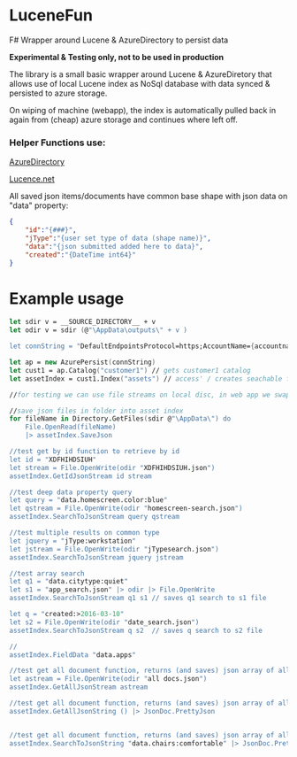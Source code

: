# LuceneFun
F# Wrapper around Lucene &amp; AzureDirectory to persist data

**Experimental & Testing only, not to be used in production**

The library is a small basic wrapper around Lucene & AzureDiretory that allows use of local Lucene index as NoSql database with data synced & persisted to azure storage. 

On wiping of machine (webapp), the index is automatically pulled back in again from (cheap) azure storage and continues where left off.

### Helper Functions use:

[AzureDirectory](https://github.com/azure-contrib/AzureDirectory)

[Lucence.net](https://lucenenet.apache.org/)

All saved json items/documents have common base shape with json data on "data" property:

```json
{
    "id":"{###}",
    "jType":"{user set type of data (shape name)}",
    "data":"{json submitted added here to data}",
    "created":"{DateTime int64}"
}
```

# Example usage

```fsharp
let sdir v = __SOURCE_DIRECTORY__ + v
let odir v = sdir (@"\AppData\outputs\" + v )

let connString = "DefaultEndpointsProtocol=https;AccountName={accountname};AccountKey={accountkey};BlobEndpoint=https://{accountname}.blob.core.windows.net/;TableEndpoint=https://{accountname}.table.core.windows.net/;QueueEndpoint=https://{accountname}.queue.core.windows.net/;FileEndpoint=https://{accountname}.file.core.windows.net/"

let ap = new AzurePersist(connString)
let cust1 = ap.Catalog("customer1") // gets customer1 catalog
let assetIndex = cust1.Index("assets") // access' / creates seachable flexible document store

//for testing we can use file streams on local disc, in web app we swap with request/response body stream

//save json files in folder into asset index
for fileName in Directory.GetFiles(sdir @"\AppData\") do
    File.OpenRead(fileName)
    |> assetIndex.SaveJson

//test get by id function to retrieve by id
let id = "XDFHIHDSIUH"
let stream = File.OpenWrite(odir "XDFHIHDSIUH.json")
assetIndex.GetIdJsonStream id stream

//test deep data property query
let query = "data.homescreen.color:blue"
let qstream = File.OpenWrite(odir "homescreen-search.json")
assetIndex.SearchToJsonStream query qstream

//test multiple results on common type
let jquery = "jType:workstation"
let jstream = File.OpenWrite(odir "jTypesearch.json")
assetIndex.SearchToJsonStream jquery jstream

//test array search 
let q1 = "data.citytype:quiet"
let s1 = "app_search.json" |> odir |> File.OpenWrite
assetIndex.SearchToJsonStream q1 s1 // saves q1 search to s1 file

let q = "created:>2016-03-10"
let s2 = File.OpenWrite(odir "date_search.json")
assetIndex.SearchToJsonStream q s2  // saves q search to s2 file

//
assetIndex.FieldData "data.apps"

//test get all document function, returns (and saves) json array of all docs
let astream = File.OpenWrite(odir "all docs.json")
assetIndex.GetAllJsonStream astream

//test get all document function, returns (and saves) json array of all docs
assetIndex.GetAllJsonString () |> JsonDoc.PrettyJson


//test get all document function, returns (and saves) json array of all docs
assetIndex.SearchToJsonString "data.chairs:comfortable" |> JsonDoc.PrettyJson
```

